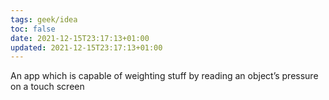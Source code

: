 ```yaml
---
tags: geek/idea
toc: false
date: 2021-12-15T23:17:13+01:00
updated: 2021-12-15T23:17:13+01:00
---
```

An app which is capable of weighting stuff by reading an object’s pressure on a touch screen
